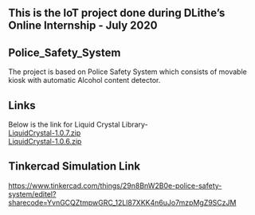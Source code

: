 ## This is the IoT project done during DLithe’s Online Internship - July 2020
## Police_Safety_System
The project is based on Police Safety System which consists of movable kiosk with automatic Alcohol content detector.
## Links
Below is the link for Liquid Crystal Library-<br/>
[LiquidCrystal-1.0.7.zip](https://github.com/NikithYD/Police_Safety_System/files/5034557/LiquidCrystal-1.0.7.zip) <br/>
[LiquidCrystal-1.0.6.zip](https://github.com/NikithYD/Police_Safety_System/files/5034659/LiquidCrystal-1.0.6.zip)
## Tinkercad Simulation Link
https://www.tinkercad.com/things/29n8BnW2B0e-police-safety-system/editel?sharecode=YvnGCQZtmpwGRC_12Ll87XKK4n6uJo7mzpMgZ9SCzJM

